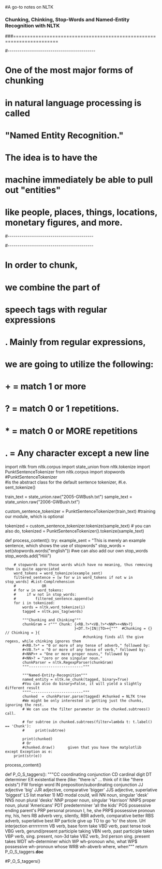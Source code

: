 #A go-to notes on NLTK


### Chunking, Chinking, Stop-Words and Named-Entity Recognition with NLTK
###======================================================================



#---------------------------------------------
# One of the most major forms of chunking
# in natural language processing is called
# "Named Entity Recognition." 
# The idea is to have the
# machine immediately be able to pull out "entities"
# like people, places, things, locations, monetary figures, and more.
#--------------------------------------------

#--------------------------------------------
# In order to chunk,
#  we combine the part of
#  speech tags with regular expressions
# . Mainly from regular expressions,
#  we are going to utilize the following:

# + = match 1 or more
# ? = match 0 or 1 repetitions.
# * = match 0 or MORE repetitions	  
# . = Any character except a new line


import nltk
from nltk.corpus import state_union
from nltk.tokenize import PunktSentenceTokenizer
from nltk.corpus import stopwords
#PunktSentenceTokenizer  
#is the abstract class for the default sentence tokenizer,
#i.e. sent_tokenize()

train_text = state_union.raw("2005-GWBush.txt")
sample_text = state_union.raw("2006-GWBush.txt")

custom_sentence_tokenizer = PunktSentenceTokenizer(train_text) #training our module, which is optional

tokenized = custom_sentence_tokenizer.tokenize(sample_text) # you can also do, tokenized = PunktSentenceTokenizer().tokenize(sample_text)

def process_content():
    try:
        example_sent = "This is merely an example sentence, which shows the use of stopwords"
        stop_words = set(stopwords.words("english"))
        #we can also add our own stop_words
        stop_words.add("Hiiii")
        
        # stopwords are those words which have no meaning, thus removing them is quite appreciated
        word_tokens = word_tokenize(example_sent)
        filtered_sentence = [w for w in word_tokens if not w in stop_words] #List-Complrehension
        #            OR
        # for w in word_tokens:
        #     if w not in stop_words:
        #         filtered_sentence.append(w)
        for i in tokenized:
            words = nltk.word_tokenize(i)
            tagged = nltk.pos_tag(words)

            """Chunking and Chinking"""
            chunkGram = r""" Chunk: {<RB.?>*<VB.?>*<NNP>+<NN>?}
                                    }<DT.?>|IN||TO>+{"""  #Chunking = {} // Chinking = }{
                                        #chunking finds all the give regexs, while chinking ignores them
            #<RB.?>* = "0 or more of any tense of adverb," followed by:
            #<VB.?>* = "0 or more of any tense of verb," followed by:
            #<NNP>+ = "One or more proper nouns," followed by
            #<NN>? = "zero or one singular noun."
            chunkParser = nltk.RegexpParser(chunkGram)
            """-------------------------"""

            """Named-Entity-Recognition"""
            named_entity = nltk.ne_chunk(tagged, binary=True)
            #You can also do binary=False, it will yield a slightly different result
            """"------------------------"""
            chunked  = chunkParser.parse(tagged) #chunked = NLTK tree
            #We might be only interested in getting just the chunks, ignoring the rest.
            # We can use the filter parameter in the chunked.subtrees() call.

            # for subtree in chunked.subtrees(filter=lambda t: t.label() == 'Chunk'):
            #     print(subtree)

            print(chunked)
            # Or 
            #chunked.draw()      given that you have the matplotlib
    except Exception as e:
        print(str(e))

process_content()

def P_O_S_taggers():
    """CC	coordinating conjunction
CD	cardinal digit
DT	determiner
EX	existential there (like: "there is" ... think of it like "there exists")
FW	foreign word
IN	preposition/subordinating conjunction
JJ	adjective	'big'
JJR	adjective, comparative	'bigger'
JJS	adjective, superlative	'biggest'
LS	list marker	1)
MD	modal	could, will
NN	noun, singular 'desk'
NNS	noun plural	'desks'
NNP	proper noun, singular	'Harrison'
NNPS	proper noun, plural	'Americans'
PDT	predeterminer	'all the kids'
POS	possessive ending	parent's
PRP	personal pronoun	I, he, she
PRP$	possessive pronoun	my, his, hers
RB	adverb	very, silently,
RBR	adverb, comparative	better
RBS	adverb, superlative	best
RP	particle	give up
TO	to	go 'to' the store.
UH	interjection	errrrrrrrm
VB	verb, base form	take
VBD	verb, past tense	took
VBG	verb, gerund/present participle	taking
VBN	verb, past participle	taken
VBP	verb, sing. present, non-3d	take
VBZ	verb, 3rd person sing. present	takes
WDT	wh-determiner	which
WP	wh-pronoun	who, what
WP$	possessive wh-pronoun	whose
WRB	wh-abverb	where, when"""
return P_O_S_taggers.__doc__

#P_O_S_taggers()
